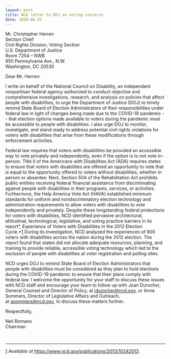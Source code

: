 ```yaml
---
layout: post
title: NCD letter to DOJ on voting concerns
date: 2020-06-25
---
```

Mr. Christopher Herren  \
Section Chief\
Civil Rights Division, Voting Section\
U.S. Department of Justice\
Room 7254 – NWB\
950 Pennsylvania Ave., N.W.\
Washington, DC 20530

Dear Mr. Herren:

I write on behalf of the National Council on Disability, an independent nonpartisan federal agency authorized to conduct objective and comprehensive investigations, research, and analysis on policies that affect people with disabilities, to urge the Department of Justice (DOJ) to timely remind State Board of Election Administrators of their responsibilities under federal law in light of changes being made due to the COVID-19 pandemic -- that election options made available to voters during the pandemic must be accessible to people with disabilities. I also urge DOJ to monitor, investigate, and stand ready to address potential civil rights violations for voters with disabilities that arise from these modifications through enforcement activities. 

Federal law requires that voters with disabilities be provided an accessible way to vote privately and independently, even if the option is to not vote in-person. Title II of the Americans with Disabilities Act (ADA) requires states to ensure that voters with disabilities are offered an opportunity to vote that is equal to the opportunity offered to voters without disabilities, whether in person or absentee. Next, Section 504 of the Rehabilitation Act prohibits public entities receiving federal financial assistance from discriminating against people with disabilities in their programs, services, or activities. Furthermore, the Help America Vote Act (HAVA) established minimum standards for uniform and nondiscriminatory election technology and administration requirements to allow voters with disabilities to vote independently and privately. Despite these longstanding federal protections for voters with disabilities, NCD identified pervasive architectural, attitudinal, technological, legislative, and voting practice barriers in its report*, Experience of Voters with Disabilities in the 2012 Election Cycle.*[1](https://ncd.gov/publications/2020/ncd-letter-doj-voting-concerns#_ftn1) During its investigation, NCD analyzed the experiences of 900 voters with disabilities across the nation during the 2012 election. The report found that states did not allocate adequate resources, planning, and training to provide reliable, accessible voting technology which led to the exclusion of people with disabilities at voter registration and polling sites.

NCD urges DOJ to remind State Board of Election Administrators that people with disabilities must be considered as they plan to hold elections during the COVID-19 pandemic to ensure that their plans comply with federal law. I welcome the opportunity for your staff to discuss these issues with NCD staff and encourage your team to follow up with Joan Durocher, General Counsel and Director of Policy, at [jdurocher@ncd.gov](mailto:jdurocher@ncd.gov), or Anne Sommers, Director of Legislative Affairs and Outreach, at [asommers@ncd.gov](mailto:asommers@ncd.gov), to discuss these matters further.

Respectfully,

Neil Romano\
Chairman

 



- - -

[1](https://ncd.gov/publications/2020/ncd-letter-doj-voting-concerns#_ftnref1) *Available at* <https://www.ncd.gov/publications/2013/10242013>.
